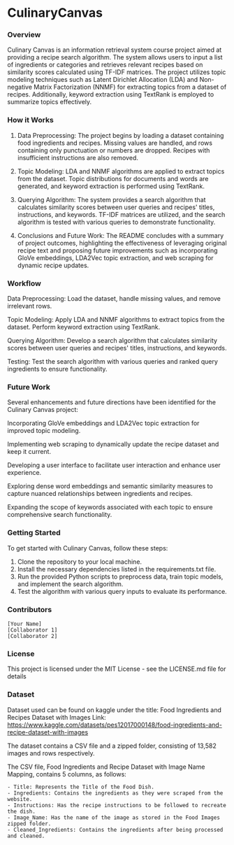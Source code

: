 # CulinaryCanvas

### Overview

Culinary Canvas is an information retrieval system course project aimed at providing a recipe search algorithm. The system allows users to input a list of ingredients or categories and retrieves relevant recipes based on similarity scores calculated using TF-IDF matrices. The project utilizes topic modeling techniques such as Latent Dirichlet Allocation (LDA) and Non-negative Matrix Factorization (NNMF) for extracting topics from a dataset of recipes. Additionally, keyword extraction using TextRank is employed to summarize topics effectively.


### How it Works

1. Data Preprocessing: The project begins by loading a dataset containing food ingredients and recipes. Missing values are handled, and rows containing only punctuation or numbers are dropped. Recipes with insufficient instructions are also removed.

2. Topic Modeling: LDA and NNMF algorithms are applied to extract topics from the dataset. Topic distributions for documents and words are generated, and keyword extraction is performed using TextRank.

3. Querying Algorithm: The system provides a search algorithm that calculates similarity scores between user queries and recipes' titles, instructions, and keywords. TF-IDF matrices are utilized, and the search algorithm is tested with various queries to demonstrate functionality.

4. Conclusions and Future Work: The README concludes with a summary of project outcomes, highlighting the effectiveness of leveraging original recipe text and proposing future improvements such as incorporating GloVe embeddings, LDA2Vec topic extraction, and web scraping for dynamic recipe updates.


### Workflow

Data Preprocessing: Load the dataset, handle missing values, and remove irrelevant rows.

Topic Modeling: Apply LDA and NNMF algorithms to extract topics from the dataset. Perform keyword extraction using TextRank.

Querying Algorithm: Develop a search algorithm that calculates similarity scores between user queries and recipes' titles, instructions, and keywords.

Testing: Test the search algorithm with various queries and ranked query ingredients to ensure functionality.


### Future Work

Several enhancements and future directions have been identified for the Culinary Canvas project:

Incorporating GloVe embeddings and LDA2Vec topic extraction for improved topic modeling.

Implementing web scraping to dynamically update the recipe dataset and keep it current.

Developing a user interface to facilitate user interaction and enhance user experience.

Exploring dense word embeddings and semantic similarity measures to capture nuanced relationships between ingredients and recipes.

Expanding the scope of keywords associated with each topic to ensure comprehensive search functionality.


### Getting Started

To get started with Culinary Canvas, follow these steps:

1. Clone the repository to your local machine.
2. Install the necessary dependencies listed in the requirements.txt file.
3. Run the provided Python scripts to preprocess data, train topic models, and implement the search algorithm.
4. Test the algorithm with various query inputs to evaluate its performance.


### Contributors
    [Your Name]
    [Collaborator 1]
    [Collaborator 2]

### License
This project is licensed under the MIT License - see the LICENSE.md file for details

### Dataset
Dataset used can be found on kaggle under the title: Food Ingredients and Recipes Dataset with Images
Link: https://www.kaggle.com/datasets/pes12017000148/food-ingredients-and-recipe-dataset-with-images

The dataset contains a CSV file and a zipped folder, consisting of 13,582 images and rows respectively.

The CSV file, Food Ingredients and Recipe Dataset with Image Name Mapping, contains 5 columns, as follows:

    - Title: Represents the Title of the Food Dish.
    - Ingredients: Contains the ingredients as they were scraped from the website.
    - Instructions: Has the recipe instructions to be followed to recreate the dish.
    - Image_Name: Has the name of the image as stored in the Food Images zipped folder.
    - Cleaned_Ingredients: Contains the ingredients after being processed and cleaned.
    
